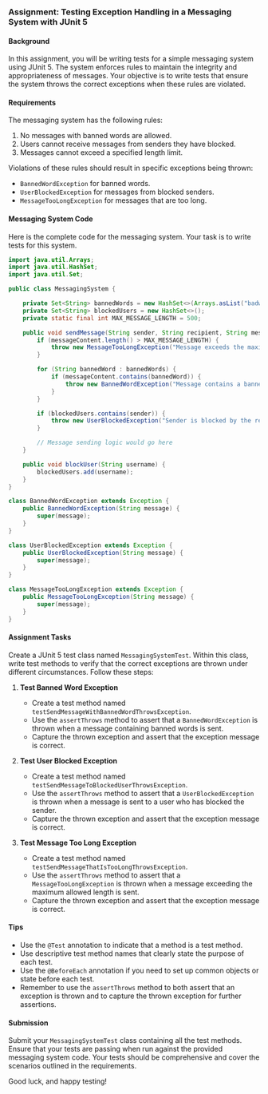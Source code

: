 ### Assignment: Testing Exception Handling in a Messaging System with JUnit 5

#### Background
In this assignment, you will be writing tests for a simple messaging system using JUnit 5. The system enforces rules to maintain the integrity and appropriateness of messages. Your objective is to write tests that ensure the system throws the correct exceptions when these rules are violated.

#### Requirements
The messaging system has the following rules:
1. No messages with banned words are allowed.
2. Users cannot receive messages from senders they have blocked.
3. Messages cannot exceed a specified length limit.

Violations of these rules should result in specific exceptions being thrown:
- `BannedWordException` for banned words.
- `UserBlockedException` for messages from blocked senders.
- `MessageTooLongException` for messages that are too long.

#### Messaging System Code
Here is the complete code for the messaging system. Your task is to write tests for this system.

```java
import java.util.Arrays;
import java.util.HashSet;
import java.util.Set;

public class MessagingSystem {

    private Set<String> bannedWords = new HashSet<>(Arrays.asList("badword1", "badword2"));
    private Set<String> blockedUsers = new HashSet<>();
    private static final int MAX_MESSAGE_LENGTH = 500;

    public void sendMessage(String sender, String recipient, String messageContent) throws BannedWordException, UserBlockedException, MessageTooLongException {
        if (messageContent.length() > MAX_MESSAGE_LENGTH) {
            throw new MessageTooLongException("Message exceeds the maximum allowed length.");
        }

        for (String bannedWord : bannedWords) {
            if (messageContent.contains(bannedWord)) {
                throw new BannedWordException("Message contains a banned word: " + bannedWord);
            }
        }

        if (blockedUsers.contains(sender)) {
            throw new UserBlockedException("Sender is blocked by the recipient.");
        }

        // Message sending logic would go here
    }

    public void blockUser(String username) {
        blockedUsers.add(username);
    }
}

class BannedWordException extends Exception {
    public BannedWordException(String message) {
        super(message);
    }
}

class UserBlockedException extends Exception {
    public UserBlockedException(String message) {
        super(message);
    }
}

class MessageTooLongException extends Exception {
    public MessageTooLongException(String message) {
        super(message);
    }
}
```

#### Assignment Tasks
Create a JUnit 5 test class named `MessagingSystemTest`. Within this class, write test methods to verify that the correct exceptions are thrown under different circumstances. Follow these steps:

1. **Test Banned Word Exception**
   - Create a test method named `testSendMessageWithBannedWordThrowsException`.
   - Use the `assertThrows` method to assert that a `BannedWordException` is thrown when a message containing banned words is sent.
   - Capture the thrown exception and assert that the exception message is correct.

2. **Test User Blocked Exception**
   - Create a test method named `testSendMessageToBlockedUserThrowsException`.
   - Use the `assertThrows` method to assert that a `UserBlockedException` is thrown when a message is sent to a user who has blocked the sender.
   - Capture the thrown exception and assert that the exception message is correct.

3. **Test Message Too Long Exception**
   - Create a test method named `testSendMessageThatIsTooLongThrowsException`.
   - Use the `assertThrows` method to assert that a `MessageTooLongException` is thrown when a message exceeding the maximum allowed length is sent.
   - Capture the thrown exception and assert that the exception message is correct.

#### Tips
- Use the `@Test` annotation to indicate that a method is a test method.
- Use descriptive test method names that clearly state the purpose of each test.
- Use the `@BeforeEach` annotation if you need to set up common objects or state before each test.
- Remember to use the `assertThrows` method to both assert that an exception is thrown and to capture the thrown exception for further assertions.

#### Submission
Submit your `MessagingSystemTest` class containing all the test methods. Ensure that your tests are passing when run against the provided messaging system code. Your tests should be comprehensive and cover the scenarios outlined in the requirements.

Good luck, and happy testing!

